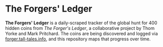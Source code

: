 # The Forgers' Ledger

**The Forgers' Ledger** is a daily-scraped tracker of the global hunt for 400
hidden coins from _The Forger's Ledger_, a collaborative project by Thom
Yorke and Mark Pritchard. The coins are being discovered and logged via
[forger.tall-tales.info](https://forger.tall-tales.info), and this repository
maps that progress over time.

